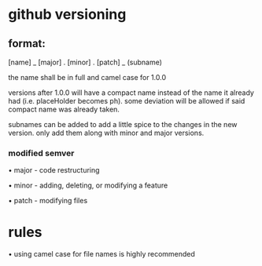 # github versioning

## format:
[name] _ [major] . [minor] . [patch] _ (subname)

the name shall be in full and camel case for 1.0.0

versions after 1.0.0 will have a compact name instead of the name it already had (i.e. placeHolder becomes ph). some deviation will be allowed if said compact name was already taken.

subnames can be added to add a little spice to the changes in the new version. only add them along with minor and major versions.

### modified semver
• major - code restructuring

• minor - adding, deleting, or modifying a feature

• patch - modifying files

# rules
• using camel case for file names is highly recommended
